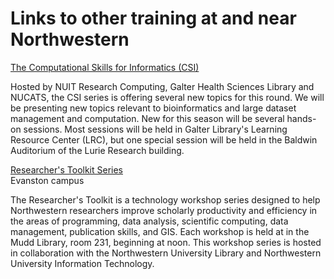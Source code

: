 # Links to other training at and near Northwestern


[The Computational Skills for Informatics (CSI)](http://galter.northwestern.edu/news/csi-chicago-returns-computational-skills-for-informatics-seminar-series-returns-in-fall-2015)

Hosted by NUIT Research Computing, Galter Health Sciences Library and NUCATS, the CSI series is offering several new topics for this round. We will be presenting new topics relevant to bioinformatics and large dataset management and computation. New for this season will be several hands-on sessions. Most sessions will be held in Galter Library's Learning Resource Center (LRC), but one special session will be held in the Baldwin Auditorium of the Lurie Research building.


[Researcher's Toolkit Series](http://www.it.northwestern.edu/research/about/campus-events/researcher-toolkit.html)  
Evanston campus

The Researcher's Toolkit is a technology workshop series designed to help Northwestern researchers improve scholarly productivity and efficiency in the areas of programming, data analysis, scientific computing, data management, publication skills, and GIS. Each workshop is held at in the Mudd Library, room 231, beginning at noon.  This workshop series is hosted in collaboration with the Northwestern University Library and Northwestern University Information Technology.
